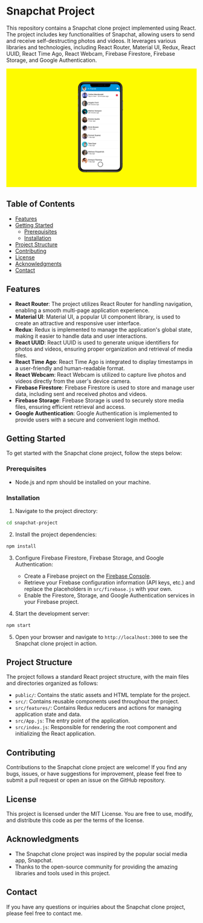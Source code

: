 # Snapchat Project

This repository contains a Snapchat clone project implemented using React. The project includes key functionalities of Snapchat, allowing users to send and receive self-destructing photos and videos. It leverages various libraries and technologies, including React Router, Material UI, Redux, React UUID, React Time Ago, React Webcam, Firebase Firestore, Firebase Storage, and Google Authentication.

![Preview](https://github.com/mrezaamini/React-Bootcamp/blob/main/snapchat-project/preview.png)

## Table of Contents

- [Features](#features)
- [Getting Started](#getting-started)
  - [Prerequisites](#prerequisites)
  - [Installation](#installation)
- [Project Structure](#project-structure)
- [Contributing](#contributing)
- [License](#license)
- [Acknowledgments](#acknowledgments)
- [Contact](#contact)

## Features

- **React Router**: The project utilizes React Router for handling navigation, enabling a smooth multi-page application experience.
- **Material UI**: Material UI, a popular UI component library, is used to create an attractive and responsive user interface.
- **Redux**: Redux is implemented to manage the application's global state, making it easier to handle data and user interactions.
- **React UUID**: React UUID is used to generate unique identifiers for photos and videos, ensuring proper organization and retrieval of media files.
- **React Time Ago**: React Time Ago is integrated to display timestamps in a user-friendly and human-readable format.
- **React Webcam**: React Webcam is utilized to capture live photos and videos directly from the user's device camera.
- **Firebase Firestore**: Firebase Firestore is used to store and manage user data, including sent and received photos and videos.
- **Firebase Storage**: Firebase Storage is used to securely store media files, ensuring efficient retrieval and access.
- **Google Authentication**: Google Authentication is implemented to provide users with a secure and convenient login method.

## Getting Started

To get started with the Snapchat clone project, follow the steps below:

### Prerequisites

- Node.js and npm should be installed on your machine.

### Installation

1. Navigate to the project directory:

```bash
cd snapchat-project
```

2. Install the project dependencies:

```bash
npm install
```

3. Configure Firebase Firestore, Firebase Storage, and Google Authentication:

   - Create a Firebase project on the [Firebase Console](https://console.firebase.google.com/).
   - Retrieve your Firebase configuration information (API keys, etc.) and replace the placeholders in `src/firebase.js` with your own.
   - Enable the Firestore, Storage, and Google Authentication services in your Firebase project.

4. Start the development server:

```bash
npm start
```

5. Open your browser and navigate to `http://localhost:3000` to see the Snapchat clone project in action.

## Project Structure

The project follows a standard React project structure, with the main files and directories organized as follows:

- `public/`: Contains the static assets and HTML template for the project.
- `src/`: Contains reusable components used throughout the project.
- `src/features/`: Contains Redux reducers and actions for managing application state and data.
- `src/App.js`: The entry point of the application.
- `src/index.js`: Responsible for rendering the root component and initializing the React application.

## Contributing

Contributions to the Snapchat clone project are welcome! If you find any bugs, issues, or have suggestions for improvement, please feel free to submit a pull request or open an issue on the GitHub repository.

## License

This project is licensed under the MIT License. You are free to use, modify, and distribute this code as per the terms of the license.

## Acknowledgments

- The Snapchat clone project was inspired by the popular social media app, Snapchat.
- Thanks to the open-source community for providing the amazing libraries and tools used in this project.

## Contact

If you have any questions or inquiries about the Snapchat clone project, please feel free to contact me.
